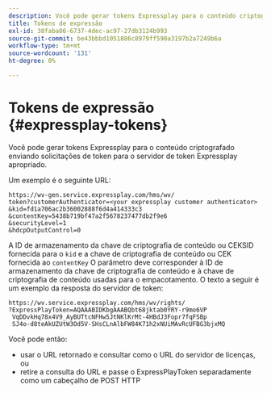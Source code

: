 ```yaml
---
description: Você pode gerar tokens Expressplay para o conteúdo criptografado enviando solicitações de token para o servidor de token Expressplay apropriado.
title: Tokens de expressão
exl-id: 38faba06-6737-4dec-ac97-27db3124b993
source-git-commit: be43bbbd1051886c8979ff590a3197b2a7249b6a
workflow-type: tm+mt
source-wordcount: '131'
ht-degree: 0%

---
```


# Tokens de expressão {#expressplay-tokens}

Você pode gerar tokens Expressplay para o conteúdo criptografado enviando solicitações de token para o servidor de token Expressplay apropriado.

Um exemplo é o seguinte URL:

```
https://wv-gen.service.expressplay.com/hms/wv/
token?customerAuthenticator=<your expressplay customer authenticator>
&kid=fd1a706ac2b36002888f6d4a414333c3
&contentKey=5438b719bf47a2f5678237477db2f9e6
&securityLevel=1
&hdcpOutputControl=0
```

A ID de armazenamento da chave de criptografia de conteúdo ou CEKSID fornecida para o `kid` e a chave de criptografia de conteúdo ou CEK fornecida ao `contentKey` O parâmetro deve corresponder à ID de armazenamento da chave de criptografia de conteúdo e à chave de criptografia de conteúdo usadas para o empacotamento. O texto a seguir é um exemplo da resposta do servidor de token:

```
https://wv.service.expressplay.com/hms/wv/rights/
?ExpressPlayToken=AQAAABIDKbgAAABQbt68jktab0YRY-r9mo6VP
 VqDDvkHq78x4V9_AyBUTtcNFHw5JtNKlKrMt-4HBdJ3Fopr7fqFSBp
 SJ4o-d8teAkUZUtW3Od5V-SHsCLnAlbFW84K71h2xNUiMAvRcUFBG3bjxMQ
```

Você pode então:

* usar o URL retornado e consultar como o URL do servidor de licenças, ou
* retire a consulta do URL e passe o ExpressPlayToken separadamente como um cabeçalho de POST HTTP
